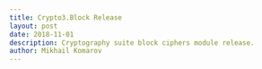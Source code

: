```yaml
---
title: Crypto3.Block Release
layout: post
date: 2018-11-01
description: Cryptography suite block ciphers module release.
author: Mikhail Komarov
---
```

